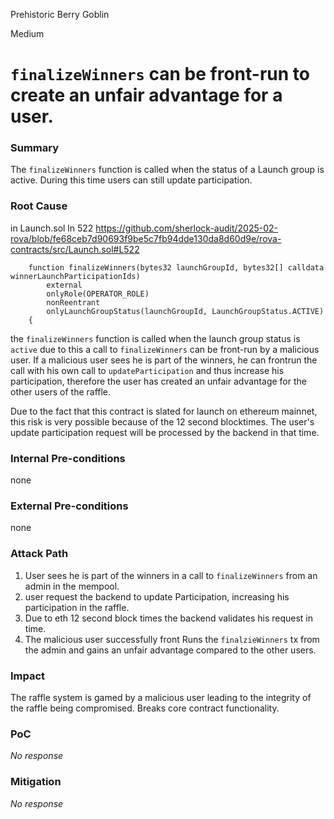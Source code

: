 Prehistoric Berry Goblin

Medium

# `finalizeWinners` can be front-run to create an unfair advantage for a user.

### Summary

The `finalizeWinners` function is called when the status of a Launch group is active. During this time users can still update participation.

### Root Cause

in Launch.sol ln 522
https://github.com/sherlock-audit/2025-02-rova/blob/fe68ceb7d90693f9be5c7fb94dde130da8d60d9e/rova-contracts/src/Launch.sol#L522

```solidity
    function finalizeWinners(bytes32 launchGroupId, bytes32[] calldata winnerLaunchParticipationIds)
        external
        onlyRole(OPERATOR_ROLE)
        nonReentrant
        onlyLaunchGroupStatus(launchGroupId, LaunchGroupStatus.ACTIVE)
    {
```
the `finalizeWinners` function is called when the launch group status is `active` due to this a call to `finalizeWinners` can be front-run by a malicious user. If a malicious user sees he is part of the winners, he can frontrun the call with his own call to `updateParticipation` and thus increase his participation, therefore the user has created an unfair advantage for the other users of the raffle. 

Due to the fact that this contract is slated for launch on ethereum mainnet, this risk is very possible because of the 12 second blocktimes. The user's update participation request will be processed by the backend in that time.

### Internal Pre-conditions

none

### External Pre-conditions

none

### Attack Path

1. User sees he is part of the winners in a call to `finalizeWinners` from an admin in the mempool.
2. user request the backend to update Participation, increasing his participation in the raffle.
3. Due to eth 12 second block times the backend validates his request in time.
4. The malicious user successfully front Runs the `finalzieWinners` tx from the admin and gains an unfair advantage compared to the other users.

### Impact

The raffle system is gamed by a malicious user leading to the integrity of the raffle being compromised. Breaks core contract functionality.

### PoC

_No response_

### Mitigation

_No response_